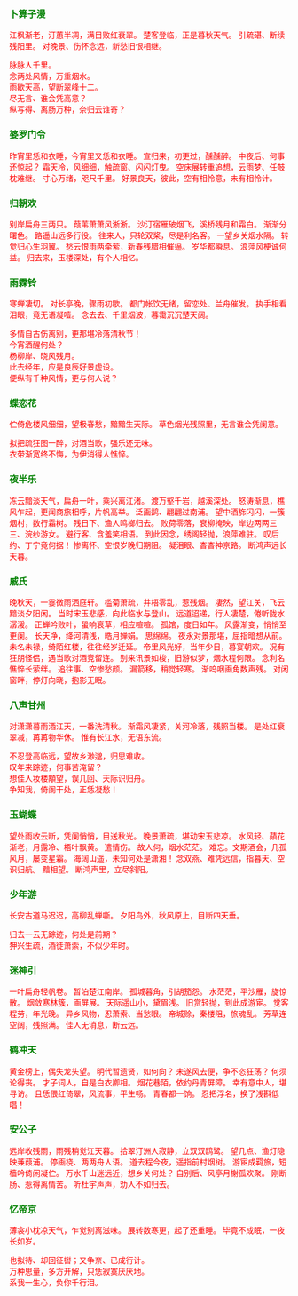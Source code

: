 ### <font color=green>卜算子漫</font>
<font face="楷体" color=red>
江枫渐老，汀蕙半凋，满目败红衰翠。  
楚客登临，正是暮秋天气。  
引疏碪、断续残阳里。  
对晚景、伤怀念远，新愁旧恨相继。  

脉脉人千里。  
念两处风情，万重烟水。  
雨歇天高，望断翠峰十二。  
尽无言、谁会凭高意？  
纵写得、离肠万种，奈归云谁寄？  
</font>

### <font color=green>婆罗门令 </font>
<font face="楷体" color=red>
昨宵里恁和衣睡，今宵里又恁和衣睡。  
宣归来，初更过，醺醺醉。  
中夜后、何事还惊起？  
霜天冷，风细细，触疏窗、闪闪灯曳。  
空床展转重追想，云雨梦、任攲枕难继。  
寸心万绪，咫尺千里。  
好景良天，彼此，空有相怜意，未有相怜计。  
</font>

### <font color=green>归朝欢</font>
<font face="楷体" color=red>
别岸扁舟三两只。   
葭苇萧萧风淅淅。   
沙汀宿雁破烟飞，溪桥残月和霜白。   
渐渐分曙色。   
路遥山远多行役。   
往来人，只轮双桨，尽是利名客。   
一望乡关烟水隔。   
转觉归心生羽翼。   
愁云恨雨两牵萦，新春残腊相催逼。   
岁华都瞬息。   
浪萍风梗诚何益。   
归去来，玉楼深处，有个人相忆。   
</font>

### <font color=green>雨霖铃</font>
<font face="楷体" color=red>
寒蝉凄切。   
对长亭晚，骤雨初歇。   
都门帐饮无绪，留恋处、兰舟催发。   
执手相看泪眼，竟无语凝噎。   
念去去、千里烟波，暮霭沉沉楚天阔。   

多情自古伤离别，更那堪冷落清秋节！   
今宵酒醒何处？   
杨柳岸、晓风残月。   
此去经年，应是良辰好景虚设。   
便纵有千种风情，更与何人说？   
</font>

### <font color=green>蝶恋花</font>
<font face="楷体" color=red>
伫倚危楼风细细，望极春愁，黯黯生天际。   
草色烟光残照里，无言谁会凭阑意。   

拟把疏狂图一醉，对酒当歌，强乐还无味。   
衣带渐宽终不悔，为伊消得人憔悴。   
</font>

### <font color=green>夜半乐</font>
<font face="楷体" color=red>
冻云黯淡天气，扁舟一叶，乘兴离江渚。   
渡万壑千岩，越溪深处。   
怒涛渐息，樵风乍起，更闻商旅相呼，片帆高举。   
泛画鹢、翩翩过南浦。   
望中酒旆闪闪，一簇烟村，数行霜树。   
残日下、渔人鸣榔归去。   
败荷零落，衰柳掩映，岸边两两三三、浣纱游女。   
避行客、含羞笑相语。   
到此因念，绣阁轻抛，浪萍难驻。   
叹后约、丁宁竟何据！   
惨离怀、空恨岁晚归期阻。   
凝泪眼、杳杳神京路。   
断鸿声远长天暮。   
</font>

### <font color=green>戚氏</font>
<font face="楷体" color=red>
晚秋天，一霎微雨洒庭轩。   
槛菊萧疏，井梧零乱，惹残烟。   
凄然，望江关，飞云黯淡夕阳闲。   
当时宋玉悲感，向此临水与登山。   
远道迢递，行人凄楚，倦听陇水潺湲。   
正蝉吟败叶，蛩响衰草，相应喧喧。   
孤馆，度日如年。   
风露渐变，悄悄至更阑。   
长天净，绛河清浅，皓月婵娟。   
思绵绵。   
夜永对景那堪，屈指暗想从前。   
未名未禄，绮陌红楼，往往经岁迁延。   
帝里风光好，当年少日，暮宴朝欢。   
况有狂朋怪侣，遇当歌对酒竞留连。   
别来讯景如梭，旧游似梦，烟水程何限。   
念利名憔悴长萦绊。   
追往事、空惨愁颜。   
漏箭移，稍觉轻寒。   
渐呜咽画角数声残。   
对闲窗畔，停灯向晓，抱影无眠。   
</font>

### <font color=green>八声甘州</font>
<font face="楷体" color=red>
对潇潇暮雨洒江天，一番洗清秋。   
渐霜风凄紧，关河冷落，残照当楼。   
是处红衰翠减，苒苒物华休。   
惟有长江水，无语东流。   

不忍登高临远，望故乡渺邈，归思难收。   
叹年来踪迹，何事苦淹留？   
想佳人妆楼顒望，误几回、天际识归舟。   
争知我，倚阑干处，正恁凝愁！   
</font>

### <font color=green>玉蝴蝶</font>
<font face="楷体" color=red>
望处雨收云断，凭阑悄悄，目送秋光。   
晚景萧疏，堪动宋玉悲凉。   
水风轻、蘋花渐老，月露冷、梧叶飘黄。   
遣情伤。   
故人何，烟水茫茫。   
难忘。文期酒会，几孤风月，屡变星霜。   
海阔山遥，未知何处是潇湘！   
念双燕、难凭远信，指暮天、空识归航。   
黯相望。   
断鸿声里，立尽斜阳。   
</font>

### <font color=green>少年游</font>
<font face="楷体" color=red>
长安古道马迟迟，高柳乱蝉嘶。    
夕阳鸟外，秋风原上，目断四天垂。    

归去一云无踪迹，何处是前期？    
狎兴生疏，酒徒萧索，不似少年时。    
</font>

### <font color=green>迷神引</font>
<font face="楷体" color=red>
一叶扁舟轻帆卷。   
暂泊楚江南岸。   
孤城暮角，引胡笳怨。   
水茫茫，平沙雁，旋惊散。   
烟敛寒林簇，画屏展。   
天际遥山小，黛眉浅。   
旧赏轻抛，到此成游宦。   
觉客程劳，年光晚。   
异乡风物，忍萧索、当愁眼。   
帝城赊，秦楼阻，旅魂乱。   
芳草连空阔，残照满。   
佳人无消息，断云远。   

</font>

### <font color=green>鹤冲天</font>
<font face="楷体" color=red>
黄金榜上，偶失龙头望。   
明代暂遗贤，如何向？   
未遂风去便，争不恣狂荡？   
何须论得丧。   
才子词人，自是白衣卿相。   
烟花巷陌，依约丹青屏障。   
幸有意中人，堪寻访。   
且恁偎红倚翠，风流事，平生畅。   
青春都一饷。   
忍把浮名，换了浅斟低唱！   
</font>

### <font color=green>安公子</font>
<font face="楷体" color=red>
远岸收残雨，雨残稍觉江天暮。   
拾翠汀洲人寂静，立双双鸥鹭。   
望几点、渔灯隐映蒹葭浦。   
停画桡、两两舟人语。   
道去程今夜，遥指前村烟树。   
游宦成羁旅，短樯吟倚闲凝伫。   
万水千山迷远近，想乡关何处？   
自别后、风亭月榭孤欢聚。   
刚断肠、惹得离情苦。   
听杜宇声声，劝人不如归去。   
</font>

### <font color=green>忆帝京</font>
<font face="楷体" color=red>
薄衾小枕凉天气，乍觉别离滋味。   
展转数寒更，起了还重睡。   
毕竟不成眠，一夜长如岁。   

也拟待、却回征辔；又争奈、已成行计。   
万种思量，多方开解，只恁寂寞厌厌地。   
系我一生心，负你千行泪。   
</font>
